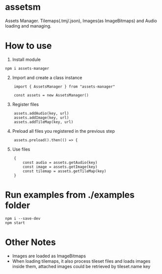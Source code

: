 # assetsm
Assets Manager. Tilemaps(.tmj/.json), Images(as ImageBitmaps) and Audio loading and managing.

# How to use
1. Install module
```
npm i assets-manager
```
2. Import and create a class instance
```
    import { AssetsManager } from "assets-manager"

    const assets = new AssetsManager()
```
3. Register files
```
    assets.addAudio(key, url)
    assets.addImage(key, url)
    assets.addTileMap(key, url)
```
4. Preload all files you registered in the previous step
```
    assets.preload().then(() => {
```
5. Use files
```
    {
        const audio = assets.getAudio(key)
        const image = assets.getImage(key)
        const tilemap = assets.getTileMap(key)
    }
```
# Run examples from ./examples folder
```
npm i --save-dev
npm start
```
# Other Notes

* Images are loaded as ImageBitmaps
* When loading tilemaps, it also process tileset files and loads images inside them, attached images could be retrieved by tileset.name key